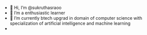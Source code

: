 - 👋 Hi, I’m @sukruthasraoo
- 👀 I’m a enthusiastic learner  
- 🌱 I’m currently btech upgrad in domain of computer science with specialization of artificial intelligence and machine learning 
- 


<!---
sukruthasraoo/sukruthasraoo is a ✨ special ✨ repository because its `README.md` (this file) appears on your GitHub profile.
You can click the Preview link to take a look at your changes.
--->
